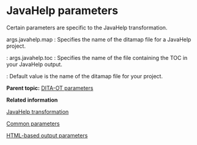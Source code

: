 # JavaHelp parameters

Certain parameters are specific to the JavaHelp transformation.

args.javahelp.map
:   Specifies the name of the ditamap file for a JavaHelp project.

:   args.javahelp.toc
:   Specifies the name of the file containing the TOC in your JavaHelp output.

:   Default value is the name of the ditamap file for your project.

**Parent topic:** [DITA-OT parameters](../parameters/parameters_intro.md)

**Related information**  


[JavaHelp transformation](../user-guide/dita2javahelp.md)

[Common parameters](../parameters/parameters-base.md)

[HTML-based output parameters](../parameters/parameters-base-html.md)

